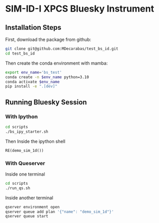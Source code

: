 # SIM-ID-I XPCS Bluesky Instrument

## Installation Steps

First, download the package from github:

```bash
git clone git@github.com:MDecarabas/test_bs_id.git
cd test_bs_id
```

Then create the conda environment with mamba:

```bash
export env_name='bs_test'
conda create -n $env_name python=3.10
conda activate $env_name
pip install -e ".[dev]"
```


## Running Bluesky Session
### With Ipython

```bash
cd scripts
./bs_ipy_starter.sh
```

Then Inside the ipython shell
```
RE(demo_sim_1d())
```

### With Queserver

Inside one terminal
```bash
cd scripts
./run_qs.sh
```
Inside another terminal
```bash
qserver environment open
qserver queue add plan '{"name": "demo_sim_1d"}'
qserver queue start
```
